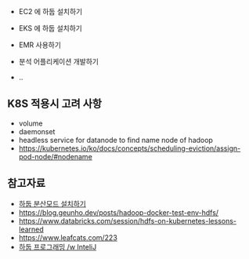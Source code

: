 * EC2 에 하둡 설치하기

* EKS 에 하둡 설치하기 

* EMR 사용하기 

* 분석 어플리케이션 개발하기 

* ..


## K8S 적용시 고려 사항 ##

* volume
* daemonset
* headless service for datanode to find name node of hadoop
* https://kubernetes.io/ko/docs/concepts/scheduling-eviction/assign-pod-node/#nodename

## 참고자료 ##

* [하둡 분산모드 설치하기](https://blog.naver.com/PostView.naver?blogId=dbrud9737&logNo=222446283952&parentCategoryNo=&categoryNo=8&viewDate=&isShowPopularPosts=true&from=search)
* https://blog.geunho.dev/posts/hadoop-docker-test-env-hdfs/
* https://www.databricks.com/session/hdfs-on-kubernetes-lessons-learned
* https://www.leafcats.com/223
* [하둡 프로그래밍 /w InteliJ](https://www.youtube.com/watch?v=XpUO3Oo4nls)
